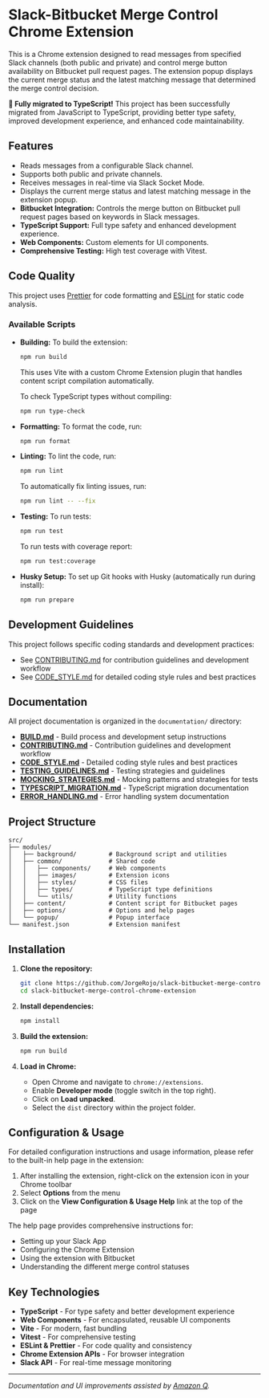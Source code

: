 # Slack-Bitbucket Merge Control Chrome Extension

This is a Chrome extension designed to read messages from specified Slack channels (both public and private) and control merge button availability on Bitbucket pull request pages. The extension popup displays the current merge status and the latest matching message that determined the merge control decision.

**🎉 Fully migrated to TypeScript!** This project has been successfully migrated from JavaScript to TypeScript, providing better type safety, improved development experience, and enhanced code maintainability.

## Features

- Reads messages from a configurable Slack channel.
- Supports both public and private channels.
- Receives messages in real-time via Slack Socket Mode.
- Displays the current merge status and latest matching message in the extension popup.
- **Bitbucket Integration:** Controls the merge button on Bitbucket pull request pages based on keywords in Slack messages.
- **TypeScript Support:** Full type safety and enhanced development experience.
- **Web Components:** Custom elements for UI components.
- **Comprehensive Testing:** High test coverage with Vitest.

## Code Quality

This project uses [Prettier](https://prettier.io/) for code formatting and [ESLint](https://eslint.org/) for static code analysis.

### Available Scripts

- **Building:**
  To build the extension:

  ```bash
  npm run build
  ```

  This uses Vite with a custom Chrome Extension plugin that handles content script compilation automatically.

  To check TypeScript types without compiling:

  ```bash
  npm run type-check
  ```

- **Formatting:**
  To format the code, run:

  ```bash
  npm run format
  ```

- **Linting:**
  To lint the code, run:

  ```bash
  npm run lint
  ```

  To automatically fix linting issues, run:

  ```bash
  npm run lint -- --fix
  ```

- **Testing:**
  To run tests:

  ```bash
  npm run test
  ```

  To run tests with coverage report:

  ```bash
  npm run test:coverage
  ```

- **Husky Setup:**
  To set up Git hooks with Husky (automatically run during install):

  ```bash
  npm run prepare
  ```

## Development Guidelines

This project follows specific coding standards and development practices:

- See [CONTRIBUTING.md](./documentation/CONTRIBUTING.md) for contribution guidelines and development workflow
- See [CODE_STYLE.md](./documentation/CODE_STYLE.md) for detailed coding style rules and best practices

## Documentation

All project documentation is organized in the `documentation/` directory:

- **[BUILD.md](./documentation/BUILD.md)** - Build process and development setup instructions
- **[CONTRIBUTING.md](./documentation/CONTRIBUTING.md)** - Contribution guidelines and development workflow
- **[CODE_STYLE.md](./documentation/CODE_STYLE.md)** - Detailed coding style rules and best practices
- **[TESTING_GUIDELINES.md](./documentation/TESTING_GUIDELINES.md)** - Testing strategies and guidelines
- **[MOCKING_STRATEGIES.md](./documentation/MOCKING_STRATEGIES.md)** - Mocking patterns and strategies for tests
- **[TYPESCRIPT_MIGRATION.md](./documentation/TYPESCRIPT_MIGRATION.md)** - TypeScript migration documentation
- **[ERROR_HANDLING.md](./documentation/ERROR_HANDLING.md)** - Error handling system documentation

## Project Structure

```
src/
├── modules/
│   ├── background/         # Background script and utilities
│   ├── common/             # Shared code
│   │   ├── components/     # Web components
│   │   ├── images/         # Extension icons
│   │   ├── styles/         # CSS files
│   │   ├── types/          # TypeScript type definitions
│   │   └── utils/          # Utility functions
│   ├── content/            # Content script for Bitbucket pages
│   ├── options/            # Options and help pages
│   └── popup/              # Popup interface
└── manifest.json           # Extension manifest
```

## Installation

1. **Clone the repository:**

   ```bash
   git clone https://github.com/JorgeRojo/slack-bitbucket-merge-control-chrome-extension.git
   cd slack-bitbucket-merge-control-chrome-extension
   ```

2. **Install dependencies:**

   ```bash
   npm install
   ```

3. **Build the extension:**

   ```bash
   npm run build
   ```

4. **Load in Chrome:**
   - Open Chrome and navigate to `chrome://extensions`.
   - Enable **Developer mode** (toggle switch in the top right).
   - Click on **Load unpacked**.
   - Select the `dist` directory within the project folder.

## Configuration & Usage

For detailed configuration instructions and usage information, please refer to the built-in help page in the extension:

1. After installing the extension, right-click on the extension icon in your Chrome toolbar
2. Select **Options** from the menu
3. Click on the **View Configuration & Usage Help** link at the top of the page

The help page provides comprehensive instructions for:

- Setting up your Slack App
- Configuring the Chrome Extension
- Using the extension with Bitbucket
- Understanding the different merge control statuses

## Key Technologies

- **TypeScript** - For type safety and better development experience
- **Web Components** - For encapsulated, reusable UI components
- **Vite** - For modern, fast bundling
- **Vitest** - For comprehensive testing
- **ESLint & Prettier** - For code quality and consistency
- **Chrome Extension APIs** - For browser integration
- **Slack API** - For real-time message monitoring

---

_Documentation and UI improvements assisted by [Amazon Q](https://aws.amazon.com/q/)._
